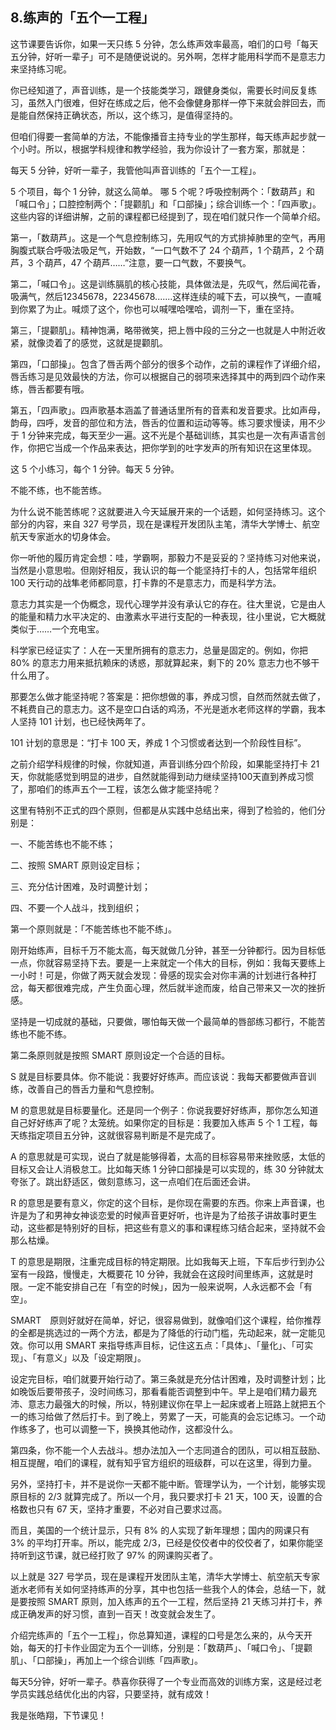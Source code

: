 ## 8.练声的「五个一工程」
这节课要告诉你，如果一天只练 5 分钟，怎么练声效率最高，咱们的口号「每天五分钟，好听一辈子」可不是随便说说的。另外啊，怎样才能用科学而不是意志力来坚持练习呢。


你已经知道了，声音训练，是一个技能类学习，跟健身类似，需要长时间反复练习，虽然入门很难，但好在练成之后，他不会像健身那样一停下来就会胖回去，而是能自然保持正确状态，所以，这个练习，是值得坚持的。


但咱们得要一套简单的方法，不能像播音主持专业的学生那样，每天练声起步就一个小时。所以，根据学科规律和教学经验，我为你设计了一套方案，那就是：


每天 5 分钟，好听一辈子，我管他叫声音训练的「五个一工程」。


5 个项目，每个 1 分钟，就这么简单。
哪 5 个呢？呼吸控制两个：「数葫芦」和「喊口令」；口腔控制两个：「提颧肌」和「口部操」；综合训练一个：「四声歌」。这些内容的详细讲解，之前的课程都已经提到了，现在咱们就只作一个简单介绍。


第一，「数葫芦」。这是一个气息控制练习，先用叹气的方式排掉肺里的空气，再用胸腹式联合呼吸法吸足气，开始数，“一口气数不了 24 个葫芦，1 个葫芦，2 个葫芦，3 个葫芦，47 个葫芦……”注意，要一口气数，不要换气。


第二，「喊口令」。这是训练膈肌的核心技能，具体做法是，先叹气，然后闻花香，吸满气，然后12345678，22345678.......这样连续的喊下去，可以换气，一直喊到你累了为止。喊烦了这个，你也可以喊嘿哈嘿哈，调剂一下，重在坚持。


第三，「提颧肌」。精神饱满，略带微笑，把上唇中段的三分之一也就是人中附近收紧，就像烫着了的感觉，这就是提颧肌。


第四，「口部操」。包含了唇舌两个部分的很多个动作，之前的课程作了详细介绍，唇舌练习是见效最快的方法，你可以根据自己的弱项来选择其中的两到四个动作来练，唇舌都要有哦。


第五，「四声歌」。四声歌基本涵盖了普通话里所有的音素和发音要求。比如声母，韵母，四呼，发音的部位和方法，唇舌的位置和运动等等。练习要求慢读，用不少于 1 分钟来完成，每天至少一遍。这不光是个基础训练，其实也是一次有声语言创作，你把它当成一个作品来表达，把你学到的吐字发声的所有知识在这里体现。


这 5 个小练习，每个 1 分钟。每天 5 分钟。


不能不练，也不能苦练。


为什么说不能苦练呢？这就要进入今天延展开来的一个话题，如何坚持练习。这个部分的内容，来自 327 号学员，现在是课程开发团队主笔，清华大学博士、航空航天专家逝水的切身体会。


你一听他的履历肯定会想：哇，学霸啊，那毅力不是妥妥的？坚持练习对他来说，当然是小意思啦。但刚好相反，我认识的每一个能坚持打卡的人，包括常年组织 100 天行动的战隼老师都同意，打卡靠的不是意志力，而是科学方法。


意志力其实是一个伪概念，现代心理学并没有承认它的存在。往大里说，它是由人的能量和精力水平决定的、由激素水平进行支配的一种表现，往小里说，它大概就类似于……一个充电宝。


科学家已经证实了：人在一天里所拥有的意志力，总量是固定的。例如，你把
 80% 的意志力用来抵抗赖床的诱惑，那就算起来，剩下的 20% 意志力也不够干什么用了。


那要怎么做才能坚持呢？答案是：把你想做的事，养成习惯，自然而然就去做了，不耗费自己的意志力。这不是空口白话的鸡汤，不光是逝水老师这样的学霸，我本人坚持 101 计划，也已经快两年了。


101 计划的意思是：“打卡 100 天，养成 1 个习惯或者达到一个阶段性目标”。


之前介绍学科规律的时候，你就知道，声音训练分四个阶段，如果能坚持打卡 21 天，你就能感觉到明显的进步，自然就能得到动力继续坚持100天直到养成习惯了，那咱们的练声五个一工程，该怎么做才能坚持呢？


这里有特别不正式的四个原则，但都是从实践中总结出来，得到了检验的，他们分别是：


一、不能苦练也不能不练；


二、按照 SMART 原则设定目标；


三、充分估计困难，及时调整计划；


四、不要一个人战斗，找到组织；


第一个原则就是：「不能苦练也不能不练」。


刚开始练声，目标千万不能太高，每天就做几分钟，甚至一分钟都行。因为目标低一点，你就容易坚持下去。要是一上来就定一个伟大的目标，例如：我每天要练上一小时！可是，你做了两天就会发现：骨感的现实会对你丰满的计划进行各种打岔，每天都很难完成，产生负面心理，然后就半途而废，给自己带来又一次的挫折感。


坚持是一切成就的基础，只要做，哪怕每天做一个最简单的唇部练习都行，不能苦练也不能不练。


第二条原则就是按照 SMART 原则设定一个合适的目标。


S 就是目标要具体。你不能说：我要好好练声。而应该说：我每天都要做声音训练，改善自己的唇舌力量和气息控制。


M 的意思就是目标要量化。还是同一个例子：你说我要好好练声，那你怎么知道自己好好练声了呢？太笼统。如果你定的目标是：我要加入练声 5 个 1 工程，每天练指定项目五分钟，这就很容易判断是不是完成了。


A 的意思就是可实现，说白了就是能够得着，太高的目标容易带来挫败感，太低的目标又会让人消极怠工。比如每天练 1 分钟口部操是可以实现的，练 30 分钟就太夸张了。跳出舒适区，做刻意练习，这一点咱们在后面还会讲。


R 的意思是要有意义，你定的这个目标，是你现在需要的东西。你来上声音课，也许是为了和男神女神谈恋爱的时候声音更好听，也许是为了给孩子讲故事时更生动，这些都是特别好的目标，把这些有意义的事和课程练习结合起来，坚持就不会那么枯燥。


T 的意思是期限，注重完成目标的特定期限。比如我每天上班，下车后步行到办公室有一段路，慢慢走，大概要花 10 分钟，我就会在这段时间里练声，这就是时限。一定不能安排自己在「有空的时候」，因为一般来说啊，人永远都不会「有空」。


SMART　原则好就好在简单，好记，很容易做到，就像咱们这个课程，给你推荐的全都是挑选过的一两个方法，都是为了降低的行动门槛，先动起来，就一定能见效。你可以用 SMART 来指导练声目标，记住这五点：「具体」、「量化」、「可实现」、「有意义」以及「设定期限」。


设定完目标，咱们就要开始行动了。第三条就是充分估计困难，及时调整计划；比如晚饭后要带孩子，没时间练习，那看看能否调整到中午。早上是咱们精力最充沛、意志力最强大的时候，所以，特别建议你在早上一起床或者上班路上就把五个一的练习给做了然后打卡。到了晚上，劳累了一天，可能真的会忘记练习。一个动作练多了，也可以调整一下，换换其他动作，这都没什么。


第四条，你不能一个人去战斗。想办法加入一个志同道合的团队，可以相互鼓励、相互提醒，咱们的课程，就有知乎官方组织的班级群，可以在这里，得到力量。


另外，坚持打卡，并不是说你一天都不能中断。管理学认为，一个计划，能够实现原目标的 2/3 就算完成了。所以一个月，我只要求打卡 21 天，100 天，设置的合格数也只有 67 天，坚持才重要，不必对自己要求过高。


而且，美国的一个统计显示，只有 8% 的人实现了新年理想；国内的网课只有
 3% 的平均打开率。所以，能完成 2/3，已经是佼佼者中的佼佼者了，如果你能坚持听到这节课，就已经打败了 97% 的网课购买者了。


以上就是 327 号学员，现在是课程开发团队主笔，清华大学博士、航空航天专家逝水老师有关如何坚持练声的分享，其中也包括一些我个人的体会，总结一下，就是要按照 SMART 原则，加入练声的五个一工程，然后坚持 21 天练习并打卡，养成正确发声的好习惯，直到一百天！改变就会发生了。


介绍完练声的「五个一工程」，你总算知道，课程的口号是怎么来的，从今天开始，每天的打卡作业固定为五个一训练，分别是：「数葫芦」、「喊口令」、「提颧肌」、「口部操」，再加上一个综合训练「四声歌」。


每天5分钟，好听一辈子。恭喜你获得了一个专业而高效的训练方案，这是经过老学员实践总结优化出的内容，只要坚持，就有成效！


我是张皓翔，下节课见！

